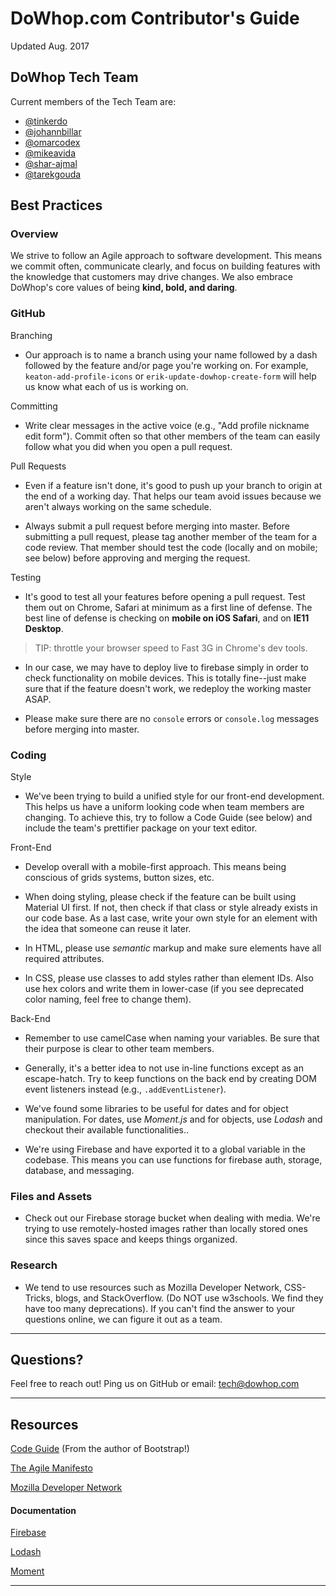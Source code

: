 # DoWhop.com Contributor's Guide
Updated Aug. 2017

## DoWhop Tech Team

Current members of the Tech Team are:

* [@tinkerdo](https://github.com/tinkerdo)
* [@johannbillar](https://github.com/johannbillar)
* [@omarcodex](https://github.com/omarcodex)
* [@mikeavida](https://github.com/mikeavida)
* [@shar-ajmal](https://github.com/shar-ajmal)
* [@tarekgouda](https://github.com/tarekgouda)

## Best Practices

### Overview

We strive to follow an Agile approach to software development. This means we commit often, communicate clearly, and focus on building features with the knowledge that customers may drive changes. We also embrace DoWhop's core values of being **kind, bold, and daring**.

### GitHub

Branching
* Our approach is to name a branch using your name followed by a dash followed by the feature and/or page you're working on. For example, `keaton-add-profile-icons` or `erik-update-dowhop-create-form` will help us know what each of us is working on.

Committing
* Write clear messages in the active voice (e.g., "Add profile nickname edit form"). Commit often so that other members of the team can easily follow what you did when you open a pull request.

Pull Requests
* Even if a feature isn't done, it's good to push up your branch to origin at the end of a working day. That helps our team avoid issues because we aren't always working on the same schedule.  

* Always submit a pull request before merging into master. Before submitting a pull request, please tag another member of the team for a code review. That member should test the code (locally and on mobile; see below) before approving and merging the request.

Testing
* It's good to test all your features before opening a pull request. Test them out on Chrome, Safari at minimum as a first line of defense. The best line of defense is checking on **mobile on iOS Safari**, and on **IE11 Desktop**.

> TIP: throttle your browser speed to Fast 3G in Chrome's dev tools.

* In our case, we may have to deploy live to firebase simply in order to check functionality on mobile devices. This is totally fine--just make sure that if the feature doesn't work, we redeploy the working master ASAP.

* Please make sure there are no `console` errors or `console.log` messages before merging into master.

### Coding  
Style
* We've been trying to build a unified style for our front-end development. This helps us have a uniform looking code when team members are changing. To achieve this, try to follow a Code Guide (see below) and include the team's prettifier package on your text editor.

Front-End
* Develop overall with a mobile-first approach. This means being conscious of grids systems, button sizes, etc.

* When doing styling, please check if the feature can be built using Material UI first. If not, then check if that class or style already exists in our code base. As a last case, write your own style for an element with the idea that someone can reuse it later.

* In HTML, please use *semantic* markup and make sure elements have all required attributes.

* In CSS, please use classes to add styles rather than element IDs. Also use hex colors and write them in lower-case (if you see deprecated color naming,  feel free to change them).

Back-End

* Remember to use camelCase when naming your variables. Be sure that their purpose is clear to other team members.

* Generally, it's a better idea to not use in-line functions except as an escape-hatch. Try to keep functions on the back end by creating DOM event listeners instead (e.g., `.addEventListener`).

* We've found some libraries to be useful for dates and for object manipulation. For dates, use *Moment.js* and for objects, use *Lodash* and checkout their available functionalities..

* We're using Firebase and have exported it to a global variable in the codebase. This means you can use functions for firebase auth, storage, database, and messaging.

### Files and Assets
* Check out our Firebase storage bucket when dealing with media. We're trying to use remotely-hosted images rather than locally stored ones since this saves space and keeps things organized.

### Research
* We tend to use resources such as Mozilla Developer Network, CSS-Tricks, blogs, and StackOverflow. (Do NOT use w3schools. We find they have too many deprecations). If you can't find the answer to your questions online, we can figure it out as a team.

***
## Questions?

Feel free to reach out! Ping us on GitHub or email: [tech@dowhop.com](tech@dowhop.com)

***
## Resources

[Code Guide](http://codeguide.co/) (From the author of Bootstrap!)

[The Agile Manifesto](http://agilemanifesto.org/principles.html)

[Mozilla Developer Network](https://developer.mozilla.org/en-US/docs/Web)
[](http://codeguide.co/)

#### Documentation

[Firebase](https://firebase.google.com/docs/web/setup)

[Lodash](https://lodash.com/docs)

[Moment](https://momentjs.com/)

***
